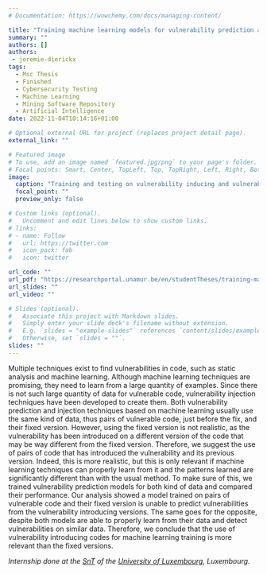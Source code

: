 ```yaml
---
# Documentation: https://wowchemy.com/docs/managing-content/

title: "Training machine learning models for vulnerability prediction and injection using datasets of vulnerability-inducing commits"
summary: ""
authors: []
authors: 
 - jeremie-dierickx
tags: 
  - Msc Thesis
  - Finished
  - Cybersecurity Testing
  - Machine Learning
  - Mining Software Repository
  - Artificial Intelligence
date: 2022-11-04T10:14:16+01:00

# Optional external URL for project (replaces project detail page).
external_link: ""

# Featured image
# To use, add an image named `featured.jpg/png` to your page's folder.
# Focal points: Smart, Center, TopLeft, Top, TopRight, Left, Right, BottomLeft, Bottom, BottomRight.
image:
  caption: "Training and testing on vulnerability inducing and vulnerability fixing commits"
  focal_point: ""
  preview_only: false

# Custom links (optional).
#   Uncomment and edit lines below to show custom links.
# links:
# - name: Follow
#   url: https://twitter.com
#   icon_pack: fab
#   icon: twitter

url_code: ""
url_pdf: "https://researchportal.unamur.be/en/studentTheses/training-machine-learning-models-for-vulnerability-prediction-and"
url_slides: ""
url_video: ""

# Slides (optional).
#   Associate this project with Markdown slides.
#   Simply enter your slide deck's filename without extension.
#   E.g. `slides = "example-slides"` references `content/slides/example-slides.md`.
#   Otherwise, set `slides = ""`.
slides: ""
---
```


Multiple techniques exist to find vulnerabilities in code, such as static analysis and machine learning. Although machine learning techniques are promising, they need to learn from a large quantity of examples. Since there is not such large quantity of data for vulnerable code, vulnerability injection techniques have been developed to create them. Both vulnerability prediction and injection techniques based on machine learning usually use the same kind of data, thus pairs of vulnerable code, just before the fix, and their fixed version. However, using the fixed version is not realistic, as the vulnerability has been introduced on a different version of the code that may be way different from the fixed version. Therefore, we suggest the use of pairs of code that has introduced the vulnerability and its previous version. Indeed, this is more realistic, but this is only relevant if machine learning techniques can properly learn from it and the patterns learned are significantly different than with the usual method. To make sure of this, we trained vulnerability prediction models for both kind of data and compared their performance. Our analysis showed a model trained on pairs of vulnerable code and their fixed version is unable to predict vulnerabilities from the vulnerability introducing versions. The same goes for the opposite, despite both models are able to properly learn from their data and detect vulnerabilities on similar data. Therefore, we conclude that the use of vulnerability introducing codes for machine learning training is more relevant than the fixed versions.

*Internship done at the [SnT](https://www.uni.lu/snt-en/) of the [University of Luxembourg](https://www.uni.lu/en/), Luxembourg.*